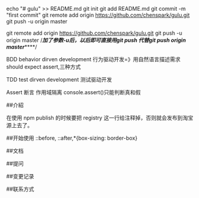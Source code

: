 echo "# gulu" >> README.md
git init
git add README.md
git commit -m "first commit"
git remote add origin https://github.com/chenspark/gulu.git
git push -u origin master

git remote add origin https://github.com/chenspark/gulu.git
git push -u origin master
/*****加了参数-u后，以后即可直接用git push 代替git push origin master*********/

BDD  behavior dirven development  行为驱动开发=》用自然语言描述需求should expect assert,三种方式

TDD  test dirven development      测试驱动开发

Assert     断言
作用域隔离
console.assert()只能判断真和假

##介紹

在使用 npm publish 的时候要把 registry 这一行给注释掉，否则就会发布到淘宝源上去了。


##开始使用
::before, ::after,*{box-sizing: border-box}

##文档

##提问

##变更记录

##联系方式